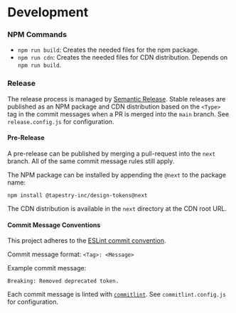 # Development

### NPM Commands

- `npm run build`: Creates the needed files for the npm package.
- `npm run cdn`: Creates the needed files for CDN distribution. Depends on `npm run build`.

### Release

The release process is managed by [Semantic Release](https://semantic-release.gitbook.io/semantic-release/). Stable releases are published as an NPM package and CDN distribution based on the `<Type>` tag in the commit messages when a PR is merged into the `main` branch. See `release.config.js` for configuration.

#### Pre-Release

A pre-release can be published by merging a pull-request into the `next` branch. All of the same commit message rules still apply.

The NPM package can be installed by appending the `@next` to the package name:

```
npm install @tapestry-inc/design-tokens@next
```

The CDN distribution is available in the `next` directory at the CDN root URL.

#### Commit Message Conventions

This project adheres to the [ESLint commit convention](https://github.com/conventional-changelog/conventional-changelog/tree/master/packages/conventional-changelog-eslint#readme).

Commit message format: `<Tag>: <Message>`

Example commit message:

```
Breaking: Removed deprecated token.
```

Each commit message is linted with [`commitlint`](https://commitlint.js.org). See `commitlint.config.js` for configuration.
